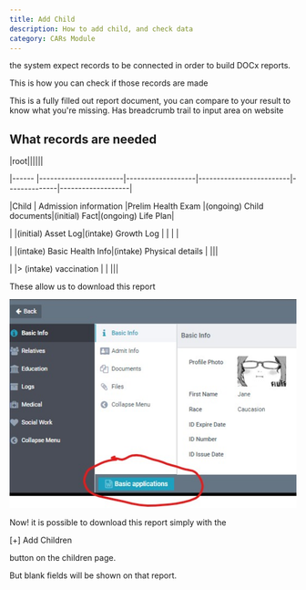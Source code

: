 ```yaml
---
title: Add Child
description: How to add child, and check data
category: CARs Module
---
```


the system expect records to be connected in order to build DOCx reports.

This is how you can check if those records are made

This is a fully filled out report document, you can compare to your result to know what you're missing. Has breadcrumb trail to input area on website


## What records are needed
|root||||||

|------ |-----------------------|-------------------|-------------------------|--------------|-------------------|

|Child |	Admission information |Prelim Health Exam	|(ongoing) Child documents|(initial) Fact|(ongoing) Life Plan|

|  |(initial) Asset Log|(intake) Growth Log	       	|                       	|              |                   |

|  |(intake) Basic Health Info|(intake) Physical details	|	      |||

|  |> (intake) vaccination 	|		                 	|               |||

These allow us to download this report

![](images/getreport.jpg)

Now! it is possible to download this report simply with the 

[+] Add Children

button on the children page.


But blank fields will be shown on that report. 
